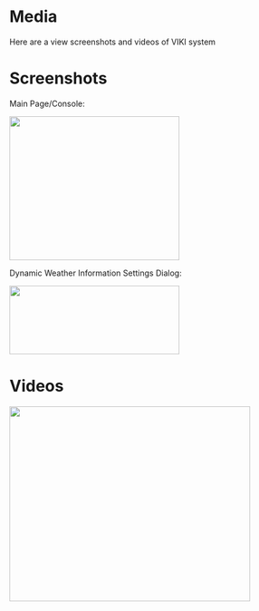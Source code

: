 # Media #

Here are a view screenshots and videos of VIKI system


# Screenshots #
Main Page/Console:

<a href='http://uvlabs.co.cc/wp-content/uploads/2010/10/sneaknpeak.png'><img src='http://uvlabs.co.cc/wp-content/uploads/2010/10/sneaknpeak-300x254.png' alt='' height='254' width='300' title='VIKI Sneak n&#039;Peak' /></a>

Dynamic Weather Information Settings Dialog:

<a href='http://uvlabs.co.cc/wp-content/uploads/2010/10/WIS-Preview.png'><img src='http://uvlabs.co.cc/wp-content/uploads/2010/10/WIS-Preview-300x121.png' alt='' height='121' width='300' title='WIS Preview' /></a>

# Videos #

<a href='http://www.youtube.com/watch?feature=player_embedded&v=xWovX8A-PD8' target='_blank'><img src='http://img.youtube.com/vi/xWovX8A-PD8/0.jpg' width='425' height=344 /></a>